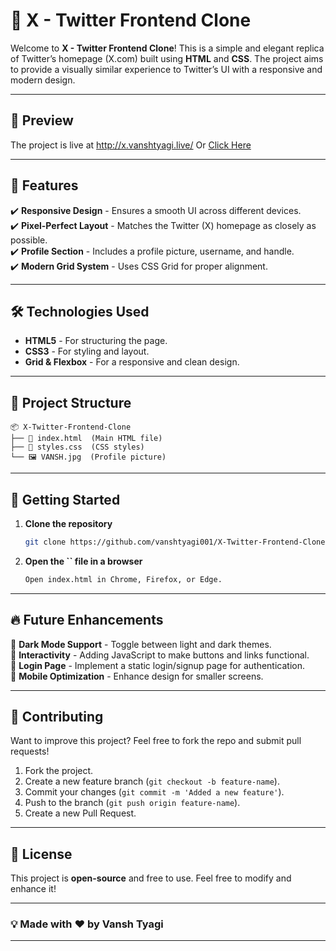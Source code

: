 # 🚀 X - Twitter Frontend Clone

Welcome to **X - Twitter Frontend Clone**! This is a simple and elegant replica of Twitter’s homepage (X.com) built using **HTML** and **CSS**. The project aims to provide a visually similar experience to Twitter’s UI with a responsive and modern design.

---

## 📸 Preview


The project is live at http://x.vanshtyagi.live/ Or <a href="https://vanshtyagi001.github.io/X-Twitter-Frontend-Clone/">Click Here</a>


---

## 🌟 Features

✔️ **Responsive Design** - Ensures a smooth UI across different devices.\
✔️ **Pixel-Perfect Layout** - Matches the Twitter (X) homepage as closely as possible.\
✔️ **Profile Section** - Includes a profile picture, username, and handle.\
✔️ **Modern Grid System** - Uses CSS Grid for proper alignment.

---

## 🛠️ Technologies Used

- **HTML5** - For structuring the page.
- **CSS3** - For styling and layout.
- **Grid & Flexbox** - For a responsive and clean design.

---

## 📂 Project Structure

```
📦 X-Twitter-Frontend-Clone
├── 📄 index.html  (Main HTML file)
├── 🎨 styles.css  (CSS styles)
└── 🖼️ VANSH.jpg  (Profile picture)
```

---

## 🚀 Getting Started

1. **Clone the repository**
   ```sh
   git clone https://github.com/vanshtyagi001/X-Twitter-Frontend-Clone.git
   ```
2. **Open the **``** file in a browser**
   ```sh
   Open index.html in Chrome, Firefox, or Edge.
   ```

---

## 🔥 Future Enhancements

🔹 **Dark Mode Support** - Toggle between light and dark themes.\
🔹 **Interactivity** - Adding JavaScript to make buttons and links functional.\
🔹 **Login Page** - Implement a static login/signup page for authentication.\
🔹 **Mobile Optimization** - Enhance design for smaller screens.

---

## 🤝 Contributing

Want to improve this project? Feel free to fork the repo and submit pull requests!

1. Fork the project.
2. Create a new feature branch (`git checkout -b feature-name`).
3. Commit your changes (`git commit -m 'Added a new feature'`).
4. Push to the branch (`git push origin feature-name`).
5. Create a new Pull Request.

---

## 📜 License

This project is **open-source** and free to use. Feel free to modify and enhance it!

---

### 💡 Made with ❤️ by Vansh Tyagi

---

